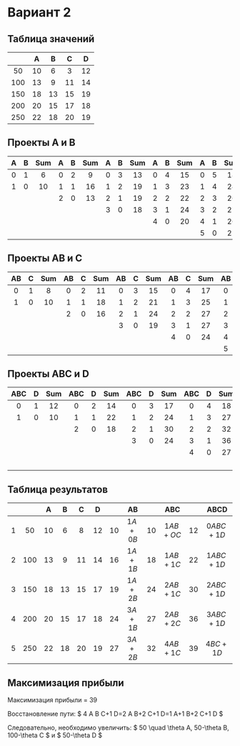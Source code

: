 # Вариант 2

## Таблица значений
 |  | A | B | C | D |
 | :--: | :--: | :--: | :--: | :--: |
 | 50 | 10 | 6 | 3 | 12 |
 | 100 | 13 | 9 | 11 | 14 |
 | 150 | 18 | 13 | 15 | 19 |
 | 200 | 20 | 15 | 17 | 18 |
 | 250 | 22 | 18 | 20 | 19 |

## Проекты A и B
 | A | B | Sum | A | B | Sum | A | B | Sum | A | B | Sum | A | B | Sum |
 | :--: | :--: | :--: | :--: | :--: | :--: | :--: | :--: | :--: | :--: | :--: | :--: | :--: | :--: | :--: |
 | 0 | 1 | 6 | 0 | 2 | 9 | 0 | 3 | 13 | 0 | 4 | 15 | 0 | 5 | 18 |
 | 1 | 0 | 10 | 1 | 1 | 16 | 1 | 2 | 19 | 1 | 3 | 23 | 1 | 4 | 24 |
 |  |  |  | 2 | 0 | 13 | 2 | 1 | 19 | 2 | 2 | 22 | 2 | 3 | 26 |
 |  |  |  |  |  |  | 3 | 0 | 18 | 3 | 1 | 24 | 3 | 2 | 27 |
 |  |  |  |  |  |  |  |  |  | 4 | 0 | 20 | 4 | 1 | 26 |
 |  |  |  |  |  |  |  |  |  |  |  |  | 5 | 0 | 22 | 

## Проекты AB и C
 | AB | C | Sum | AB | C | Sum | AB | C | Sum | AB | C | Sum | AB | C | Sum |
 | :--: | :--: | :--: | :--: | :--: | :--: | :--: | :--: | :--: | :--: | :--: | :--: | :--: | :--: | :--: |
 | 0 | 1 | 8 | 0 | 2 | 11 | 0 | 3 | 15 | 0 | 4 | 17 | 0 | 5 | 20 |
 | 1 | 0 | 10 | 1 | 1 | 18 | 1 | 2 | 21 | 1 | 3 | 25 | 1 | 4 | 27 |
 |  |  |  | 2 | 0 | 16 | 2 | 1 | 24 | 2 | 2 | 27 | 2 | 3 | 31 |
 |  |  |  |  |  |  | 3 | 0 | 19 | 3 | 1 | 27 | 3 | 2 | 30 |
 |  |  |  |  |  |  |  |  |  | 4 | 0 | 24 | 4 | 1 | 32 |
 |  |  |  |  |  |  |  |  |  |  |  |  | 5 | 0 | 27 |

## Проекты ABC и D
 | ABC | D | Sum | ABC | D | Sum | ABC | D | Sum | ABC | D | Sum | ABC | D | Sum |
 | :--: | :--: | :--: | :--: | :--: | :--: | :--: | :--: | :--: | :--: | :--: | :--: | :--: | :--: | :--: |
 | 0 | 1 | 12 | 0 | 2 | 14 | 0 | 3 | 17 | 0 | 4 | 18 | 0 | 5 | 19 |
 | 1 | 0 | 10 | 1 | 1 | 22 | 1 | 2 | 24 | 1 | 3 | 27 | 1 | 4 | 28 |
 |  |  |  | 2 | 0 | 18 | 2 | 1 | 30 | 2 | 2 | 32 | 2 | 2 | 35 |
 |  |  |  |  |  |  | 3 | 0 | 24 | 3 | 1 | 36 | 3 | 2 | 38 |
 |  |  |  |  |  |  |  |  |  | 4 | 0 | 27 | 4 | 1 | 39 |
 |  |  |  |  |  |  |  |  |  |  |  |  | 5 | 0 | 32 |

## Таблица результатов
 |  |  | A | B | C | D |  | AB |  | ABC |  | ABCD |
 | :--: | :--: | :--: | :--: | :--: | :--: | :--: | :--: | :--: | :--: | :--: | :--: |
 | 1 | 50 |  10 | 6 | 8 | 12 | 10 | $1 A+0 B$ | 10 | $1 A B+O C$ | 12 | $0 A B C+1 D$ |
 | 2 | 100 | 13 | 9 | 11 | 14 | 16 | $1 A+1 B$ | 18 | $1 A B+1 C$ | 22 | $1 A B C+1 D$ |
 | 3 | 150 | 18 | 13 | 15 | 17 | 19 | $1 A+2 B$ | 24 | $2 A B+1 C$ | 30 | $2 A B C+1 D$ |
 | 4 | 200 | 20 | 15 | 17 | 18 | 24 | $3 A+1 B$ | 27 | $2 A B+2 C$ | 36 | $3 A B C+1 D$ |
 | 5 | 250 | 22 | 18 | 20 | 19 | 27 | $3 A+2 B$ | 32 | $4 A B+1 C$ | 39 | $4 B C+1 D$ |

## Максимизация прибыли

Максимизация прибыли = 39

Восстановление пути: $ 4 A B C+1 D=2 A B+2 C+1 D=1 A+1 B+2 C+1 D $

Следовательно, необходимо увеличить: $ 50 \quad \theta A, 50-\theta B, 100-\theta C $ и $ 50-\theta D $